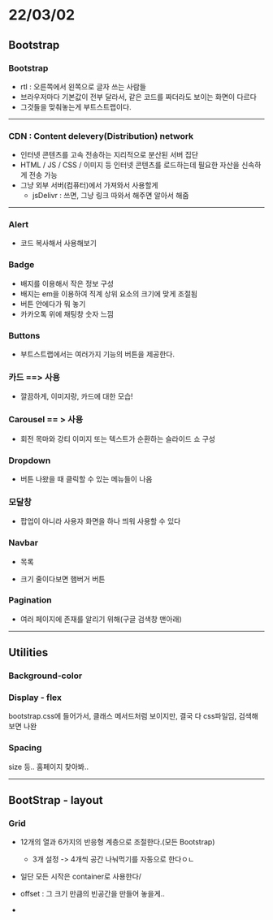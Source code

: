 # 22/03/02



## Bootstrap

### Bootstrap

- rtl : 오른쪽에서 왼쪽으로 글자 쓰는 사람들
- 브라우저마다 기본값이 전부 달라서, 같은 코드를 짜더라도 보이는 화면이 다르다
- 그것들을 맞춰놓는게 부트스트랩이다.

---

### CDN : Content delevery(Distribution) network

- 인터넷 콘텐츠를 고속 전송하는 지리적으로 분산된 서버 집단
- HTML / JS / CSS / 이미지 등 인터넷 콘텐츠를 로드하는데 필요한 자산을 신속하게 전송 가능
- 그냥 외부 서버(컴퓨터)에서 가져와서 사용할게
  - jsDelivr : 쓰면, 그냥 링크 따와서 해주면 알아서 해줌

---

### Alert

- 코드 복사해서 사용해보기

### Badge

- 배지를 이용해서 작은 정보 구성
- 배지는 em을 이용하여 직계 상위 요소의 크기에 맞게 조절됨
- 버튼 안에다가 뭐 놓기
- 카카오톡 위에 채팅창 숫자 느낌

### Buttons

- 부트스트랩에서는 여러가지 기능의 버튼을 제공한다.

### 카드 ==> 사용

- 깔끔하게, 이미지랑, 카드에 대한 모습!

### Carousel == > 사용

- 회전 목마와 강티 이미지 또는 텍스트가 순환하는 슬라이드 쇼 구성

### Dropdown 

- 버튼 나왔을 때 클릭할 수 있는 메뉴들이 나옴



### 모달창

- 팝업이 아니라 사용자 화면을 하나 띄워 사용할 수 있다

### Navbar

- 목록

- 크기 줄이다보면 햄버거 버튼

### Pagination

- 여러 페이지에 존재를 알리기 위해(구글 검색창 맨아래)

---

## Utilities

### Background-color

### Display - flex

bootstrap.css에 들어가서, 클래스 메서드처럼 보이지만, 결국 다 css파일임, 검색해보면 나완

### Spacing

size 등.. 홈페이지 찾아봐..

---

## BootStrap - layout

### Grid

- 12개의 열과 6가지의 반응형 계층으로 조절한다.(모든 Bootstrap)

  - 3개 설정 -> 4개씩 공간 나눠먹기를 자동으로 한다ㅇㄴ
- 일단 모든 시작은 container로 사용한다/
- offset : 그 크기 만큼의 빈공간을 만들어 놓을게..
- 





